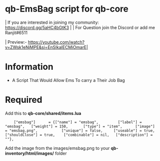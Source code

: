 # qb-EmsBag script for qb-core

| If you are interested in joining my community: https://discord.gg/5aHC4bGtK3 |
| For Question join the Discord or add me Ranjit#6511

| Preview:- https://youtube.com/watch?v=ZWsk1eNjMPE&si=EnSIkaIECMiOmarE|
# Information
* A Script That Would Allow Ems To carry a Their Job Bag   

# Required
Add this to **qb-core/shared/items.lua**
```
	["emsbag"]   	= {["name"] = "emsbag", 		["label"] = "emsbag", 	["weight"] = 150, 		["type"] = "item", 		["image"] = "emsbag.png", 			["unique"] = false,   	["useable"] = true,    ["shouldClose"] = true,    ["combinable"] = nil,   ["description"] = ""},

```
Add the image from the images/emsbag.png to your **qb-inventory/html/images/** folder
